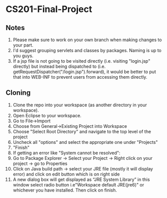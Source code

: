 # CS201-Final-Project

## Notes
1. Please make sure to work on your own branch when making changes to your part.
2. I'd suggest grouping servlets and classes by packages. Naming is up to you guys.
3. If a jsp file is not going to be visited directly (i.e. visiting "login.jsp" directly) but instead being dispatched to (i.e. getRequestDispatcher("/login.jsp").forward), it would be better to put that into WEB-INF to prevent users from accessing them directly.

## Cloning
1. Clone the repo into your workspace (as another directory in your workspace).
2. Open Eclipse to your workspace.
3. Go to File->Import
4. Choose from General->Existing Project into Workspace
5. Choose "Select Root Directory" and navigate to the top level of the project
6. Uncheck all "options" and select the appropriate one under "Projects"
7. "Finish"
8. If getting an error like "System cannot be resolved":
9. Go to Package Explorer -> Select your Project -> Right click on your project -> go to Properties
10. Click on Java build path -> select your JRE file (mostly it will display error) and click on edit button which is on right side
11. A new dialog box will get displayed as “JRE System Library” in this window select radio button i.e"Workspace default JRE(jre6)" or whichever you have installed. Then click on finish.
